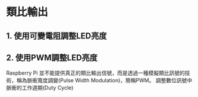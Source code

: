 # 類比輸出
## 1. 使用可變電阻調整LED亮度
## 2. 使用PWM調整LED亮度
Raspberry Pi 並不能提供真正的類比輸出信號，而是透過一種模擬類比訊號的技術，稱為脈衝寬度調變(Pulse Width Modulation)，簡稱PWM。
調整數位訊號中脈衝的工作週期(Duty Cycle)
